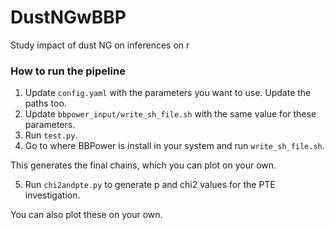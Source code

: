 # DustNGwBBP

Study impact of dust NG on inferences on r

### How to run the pipeline

1. Update `config.yaml` with the parameters you want to use. Update the paths too.
2. Update `bbpower_input/write_sh_file.sh` with the same value for these parameters.
3. Run `test.py`.
4. Go to where BBPower is install in your system and run `write_sh_file.sh`.

This generates the final chains, which you can plot on your own.

5. Run `chi2andpte.py` to generate p and chi2 values for the PTE investigation.

You can also plot these on your own.

 

